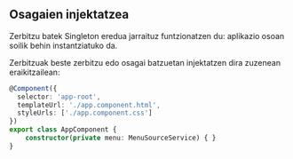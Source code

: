 ## Osagaien injektatzea

Zerbitzu batek Singleton eredua jarraituz funtzionatzen du: aplikazio osoan soilik behin instantziatuko da.

Zerbitzuak beste zerbitzu edo osagai batzuetan injektatzen dira zuzenean eraikitzailean:

```typescript
@Component({
  selector: 'app-root',
  templateUrl: './app.component.html',
  styleUrls: ['./app.component.css']
})
export class AppComponent {
    constructor(private menu: MenuSourceService) { }
}
```

